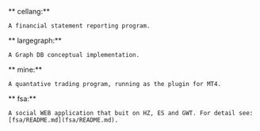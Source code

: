 
** cellang:**

	A financial statement reporting program.

** largegraph:**

	A Graph DB conceptual implementation.

** mine:**

	A quantative trading program, running as the plugin for MT4.

** fsa:**

	A social WEB application that buit on HZ, ES and GWT. For detail see: [fsa/README.md](fsa/README.md).
